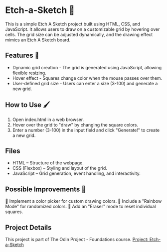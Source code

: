 # Etch-a-Sketch 🎨

This is a simple Etch A Sketch project built using HTML, CSS, and JavaScript. It allows users to draw on a customizable grid by hovering over cells. The grid size can be adjusted dynamically, and the drawing effect mimics an Etch A Sketch board.

## Features 🚀

-   Dynamic grid creation - The grid is generated using JavaScript, allowing flexible resizing.
-   Hover effect - Squares change color when the mouse passes over them.
-   User-defined grid size - Users can enter a size (3-100) and generate a new grid.

## How to Use 🖌️

1. Open index.html in a web browser.
2. Hover over the grid to "draw" by changing the square colors.
3. Enter a number (3-100) in the input field and click "Generate!" to create a new grid.

## Files

-   HTML – Structure of the webpage.
-   CSS (Flexbox) – Styling and layout of the grid.
-   JavaScript – Grid generation, event handling, and interactivity.

## Possible Improvements 🔧

🔹 Implement a color picker for custom drawing colors.
🔹 Include a "Rainbow Mode" for randomized colors.
🔹 Add an "Eraser" mode to reset individual squares.

## Project Details

This project is part of The Odin Project - Foundations course.
[Project: Etch-a-Sketch](https://www.theodinproject.com/lessons/foundations-etch-a-sketch)
